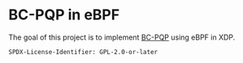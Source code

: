 # BC-PQP in eBPF

The goal of this project is to implement [BC-PQP](https://doi.org/10.1145/3651890.3672267) using eBPF in XDP.

`SPDX-License-Identifier: GPL-2.0-or-later`
